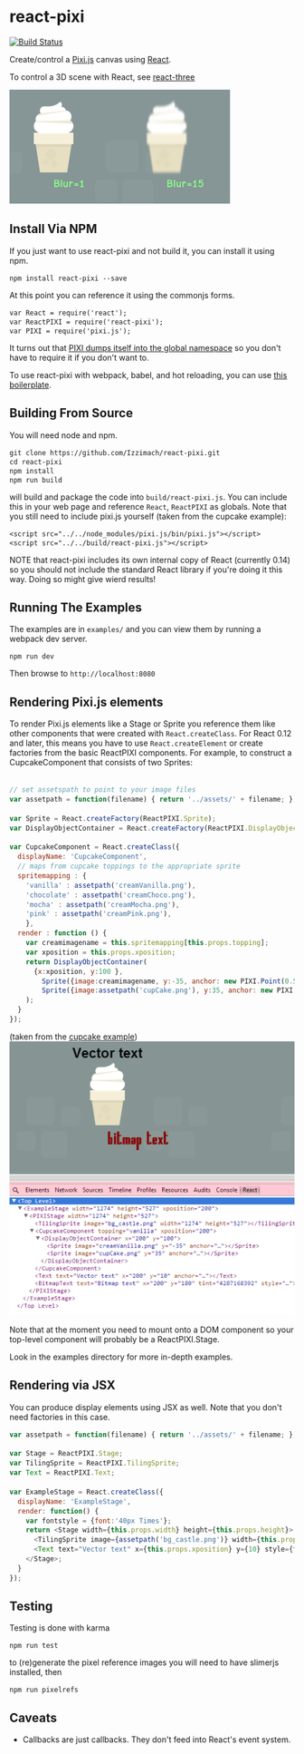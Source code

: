 react-pixi
==========

[![Build Status](https://travis-ci.org/Izzimach/react-pixi.svg?branch=master)](https://travis-ci.org/Izzimach/react-pixi)

Create/control a [Pixi.js](https://github.com/GoodBoyDigital/pixi.js) canvas using [React](https://github.com/facebook/react).

To control a 3D scene with React, see [react-three](https://github.com/Izzimach/react-three/)

![Applying blur with a PIXI filter](docs/blurexample.png)

## Install Via NPM

If you just want to use react-pixi and not build it, you can
install it using npm.

```
npm install react-pixi --save
```

At this point you can reference it using the commonjs forms.

```
var React = require('react');
var ReactPIXI = require('react-pixi');
var PIXI = require('pixi.js');
```

It turns out that [PIXI dumps itself into the global namespace](https://github.com/pixijs/pixi.js/blob/master/src/index.js#L27) so you don't have to require it if you don't want to.

To use react-pixi with webpack, babel, and hot reloading, you can use [this boilerplate][rpb].

[rpb]: https://github.com/brigand/react-pixi-boilerplate

## Building From Source

You will need node and npm.

```
git clone https://github.com/Izzimach/react-pixi.git
cd react-pixi
npm install
npm run build
```

will build and package the code into `build/react-pixi.js`. You can include
this in your web page and reference `React`, `ReactPIXI` as globals. Note that you
still need to include pixi.js yourself (taken from the cupcake example):

```
<script src="../../node_modules/pixi.js/bin/pixi.js"></script>
<script src="../../build/react-pixi.js"></script>
```

NOTE that react-pixi includes its own internal copy of React (currently 0.14)
so you should not include the standard React library if you're doing it this way.
Doing so might give wierd results!

## Running The Examples

The examples are in `examples/` and you can view them by running a webpack dev server.

```
npm run dev
```

Then browse to `http://localhost:8080`

## Rendering Pixi.js elements

To render Pixi.js elements like a Stage or Sprite you reference them like other
components that were created with `React.createClass`.  For React 0.12 and later,
this means you have to use `React.createElement` or create factories from the
basic ReactPIXI components. For example, to construct
 a CupcakeComponent that consists of two Sprites:

```javascript

// set assetspath to point to your image files
var assetpath = function(filename) { return '../assets/' + filename; };

var Sprite = React.createFactory(ReactPIXI.Sprite);
var DisplayObjectContainer = React.createFactory(ReactPIXI.DisplayObjectContainer);

var CupcakeComponent = React.createClass({
  displayName: 'CupcakeComponent',
  // maps from cupcake toppings to the appropriate sprite
  spritemapping : {
    'vanilla' : assetpath('creamVanilla.png'),
    'chocolate' : assetpath('creamChoco.png'),
    'mocha' : assetpath('creamMocha.png'),
    'pink' : assetpath('creamPink.png'),
    },
  render : function () {
    var creamimagename = this.spritemapping[this.props.topping];
    var xposition = this.props.xposition;
    return DisplayObjectContainer(
      {x:xposition, y:100 },
        Sprite({image:creamimagename, y:-35, anchor: new PIXI.Point(0.5,0.5), key:'topping'}, null),
        Sprite({image:assetpath('cupCake.png'), y:35, anchor: new PIXI.Point(0.5,0.5), key:'cake'}, null)
    );
  }
});
```
(taken from the [cupcake example](examples/cupcake/cupcake.js))
![Sample Cupcake component](docs/react-pixi-devshot.png)

Note that at the moment you need to mount onto a DOM component so your top-level component will probably be a ReactPIXI.Stage.

Look in the examples directory for more in-depth examples.

## Rendering via JSX

You can produce display elements using JSX as well. Note that you don't need
factories in this case.

```javascript
var assetpath = function(filename) { return '../assets/' + filename; };

var Stage = ReactPIXI.Stage;
var TilingSprite = ReactPIXI.TilingSprite;
var Text = ReactPIXI.Text;

var ExampleStage = React.createClass({
  displayName: 'ExampleStage',
  render: function() {
    var fontstyle = {font:'40px Times'};
    return <Stage width={this.props.width} height={this.props.height}>
      <TilingSprite image={assetpath('bg_castle.png')} width={this.props.width} height={this.props.height} key="1" />
      <Text text="Vector text" x={this.props.xposition} y={10} style={fontstyle} anchor={new PIXI.Point(0.5,0)} key="2" />
    </Stage>;
  }
});
```

## Testing

Testing is done with karma

```
npm run test
```

to (re)generate the pixel reference images you will need to have slimerjs installed, then

```
npm run pixelrefs
```

## Caveats

- Callbacks are just callbacks. They don't feed into React's event system.
